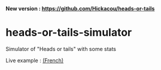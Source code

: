 **New version : https://github.com/Hickacou/heads-or-tails**

# heads-or-tails-simulator
Simulator of "Heads or tails" with some stats

Live example : [(French)](https://codepen.io/Hickacou/full/ewzpNN)


